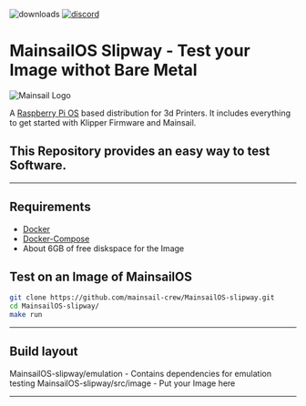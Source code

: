 ![downloads](https://img.shields.io/github/downloads/mainsail-crew/MainsailOS/total)
[![discord](https://img.shields.io/discord/758059413700345988?color=%235865F2&label=discord&logo=discord&logoColor=white&style=flat)](https://discord.gg/skWTwTD)

# MainsailOS Slipway - Test your Image withot Bare Metal

![Mainsail Logo](https://github.com/meteyou/mainsail/raw/master/docs/assets/img/logo.png?raw=true)

A [Raspberry Pi OS](https://www.raspberrypi.org/software/) based distribution for 3d Printers. It includes everything to get started with Klipper Firmware and Mainsail.

## This Repository provides an easy way to test Software.

---

## Requirements

-   [Docker](https://docs.docker.com/engine/install/ubuntu/)
-   [Docker-Compose](https://docs.docker.com/compose/install/)
-   About 6GB of free diskspace for the Image

## Test on an Image of MainsailOS

```bash
git clone https://github.com/mainsail-crew/MainsailOS-slipway.git
cd MainsailOS-slipway/
make run
```

---

## Build layout

MainsailOS-slipway/emulation - Contains dependencies for emulation testing
MainsailOS-slipway/src/image - Put your Image here

---
